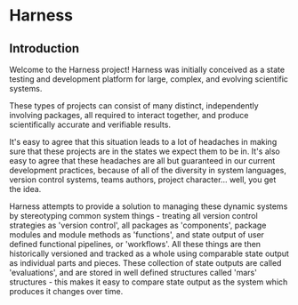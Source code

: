 # Harness

## Introduction
Welcome to the Harness project! Harness was initially conceived as a state testing and development platform for large, complex, and evolving scientific systems.

These types of projects can consist of many distinct, independently involving packages, all required to interact together, and produce scientifically accurate and verifiable results.

It's easy to agree that this situation leads to a lot of headaches in making sure that these projects are in the states we expect them to be in. It's also easy to agree that these headaches are all but guaranteed in our current development practices, because of all of the diversity in system languages, version control systems, teams authors, project character... well, you get the idea.

Harness attempts to provide a solution to managing these dynamic systems by stereotyping common system things - treating all version control strategies as 'version control', all packages as 'components', package modules and module methods as 'functions', and state output of user defined functional pipelines, or 'workflows'. All these things are then historically versioned and tracked as a whole using comparable state output as individual parts and pieces. These collection of state outputs are called 'evaluations', and are stored in well defined structures called 'mars' structures - this makes it easy to compare state output as the system which produces it changes over time.

## 
